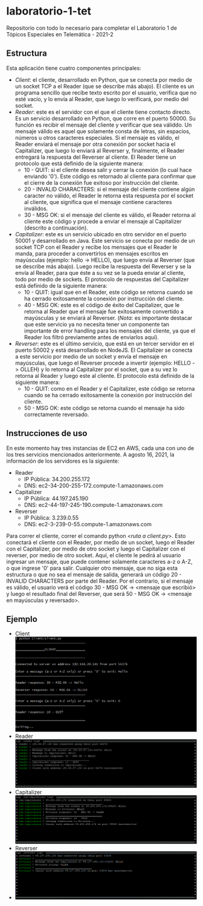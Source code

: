 # laboratorio-1-tet
Repositorio con todo lo necesario para completar el Laboratorio 1 de Tópicos Especiales en Telemática - 2021-2

## Estructura
Esta aplicación tiene cuatro componentes principales:
* *Client*: el cliente, desarrollado en Python, que se conecta por medio de un socket TCP a el Reader (que se describe más abajo). El cliente es un programa sencillo que recibe texto escrito por el usuario, verifica que no esté vacío, y lo envía al Reader, que luego lo verificará, por medio del socket.
* *Reader*: este es el servidor con el que el cliente tiene contacto directo. Es un servicio desarrollado en Python, que corre en el puerto 50000. Su función es recibir el mensaje del cliente y verificar que sea váliddo. Un mensaje válido es aquel que solamente consta de letras, sin espacios, números u otros caracteres especiales. Si el mensaje es válido, el Reader enviará el mensaje por otra conexión por socket hacia el Capitalizer, que luego lo enviará al Reverser y, finalmente, el Reader entregará la respuesta del Reverser al cliente. El Reader tiene un protocolo que está definido de la siguiente manera:
  * 10 - QUIT: si el cliente desea salir y cerrar la conexión (lo cual hace enviando '0'). Este código es retornado al cliente para confirmar que el cierre de la conexión fue exitoso por instrucción del cliente.
  * 20 - INVALID CHARACTERS: si el mensaje del cliente contiene algún caracter no válido, el Reader le retorna esta respuesta por el socket al cliente, que significa que el mensaje contiene caracteres inválidos.
  * 30 - MSG OK: si el mensaje del cliente es válido, el Reader retorna al cliente este código y procede a enviar el mensaje al Capitalizer (descrito a continuación).
* *Capitalizer*: este es un servicio ubicado en otro servidor en el puerto 50001 y desarrollado en Java. Este servicio se conecta por medio de un socket TCP con el Reader y recibe los mensajes que el Reader le manda, para proceder a convertirlos en mensajes escritos en mayúsculas (ejemplo: hello -> HELLO), que luego envía al Reverser (que se describe más abajo). Luego recibe la respuesta del Reverser y se la envía al Reader, para que éste a su vez se la pueda enviar al cliente, todo por medio de sockets. El protocolo de respuestas del Capitalizer está definido de la siguiente manera:
  * 10 - QUIT: igual que en el Reader, este código se retorna cuando se ha cerrado exitosamente la conexión por instrucción del cliente.
  * 40 - MSG OK: este es el código de éxito del Capitalizer, que le retorna al Reader que el mensaje fue exitosamente convertido a mayúsculas y se enviará al Reverser. (_Nota_: es importante destacar que este servicio ya no necesita tener un componente tan importante de error handling para los mensajes del cliente, ya que el Reader los filtró previamente antes de enviarlos aquí).
* *Reverser*: este es el último servicio, que está en un tercer servidor en el puerto 50002 y está desarrollado en NodeJS. El Capitalizer se conecta a este servicio por medio de un socket y envía el mensaje en mayúsculas, que luego el Reverser procede a invertir (ejemplo: HELLO -> OLLEH) y lo retorna al Capitalizer por el socket, que a su vez lo retorna al Reader y luego este al cliente. El protocolo está definido de la siguiente manera:
  * 10 - QUIT: como en el Reader y el Capitalizer, este código se retorna cuando se ha cerrado exitosamente la conexión por instrucción del cliente.
  * 50 - MSG OK: este código se retorna cuando el mensaje ha sido correctamente reversado.

## Instrucciones de uso
En este momento hay tres instancias de EC2 en AWS, cada una con uno de los tres servicios mencionados anteriormente. A agosto 16, 2021, la información de los servidores es la siguiente:
* Reader
  * IP Pública: 34.200.255.172
  * DNS: ec2-34-200-255-172.compute-1.amazonaws.com
* Capitalizer
  * IP Pública: 44.197.245.190
  * DNS: ec2-44-197-245-190.compute-1.amazonaws.com
* Reverser
  * IP Pública: 3.239.0.55
  * DNS: ec2-3-239-0-55.compute-1.amazonaws.com

Para correr el cliente, correr el comando python \<_ruta a client.py_\>. Esto conectará el cliente con el Reader, por medio de un socket, luego el Reader con el Capitalizer, por medio de otro socket y luego el Capitalizer con el reverser, por medio de otro socket. Aquí, el cliente le pedirá al usuario ingresar un mensaje, que puede contener solamente caracteres a-z o A-Z, o que ingrese '0' para salir. Cualquier otro mensaje, que no siga esta estructura o que no sea el mensaje de salida, generará un código 20 - INVALID CHARACTERS por parte del Reader. Por el contrario, si el mensaje es válido, el usuario verá el código 30 - MSG OK -> \<mensaje que escribió\> y luego el resultado final del Reverser, que será 50 - MSG OK -> \<mensaje en mayúsculas y reversado\>.

## Ejemplo

* Client
  ![plot](Example%20Images/client-example.png)
* Reader
  ![plot](Example%20Images/reader-example.png)
* Capitalizer
  ![plot](Example%20Images/capitalizer-example.png)
* Reverser
* ![plot](Example%20Images/reverser-example.png)